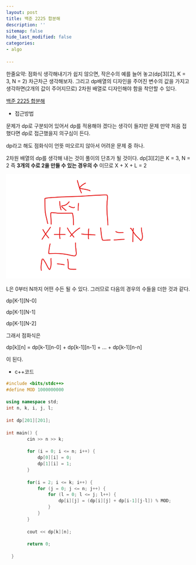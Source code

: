 ```yaml
---
layout: post
title: 백준 2225 합분해
description: ''
sitemap: false
hide_last_modified: false
categories:
- algo

---
```

한줄요약: 점화식 생각해내기가 쉽지 않으면, 작은수의 예를 늘어 놓고(dp\[3\]\[2\], K = 3, N = 2) 차근차근 생각해보자. 그리고 dp배열의 디자인을 주어진 변수의 값을 가지고 생각하면(2개의 값이 주어지므로) 2차원 배열로 디자인해야 함을 착안할 수 있다.

[백준 2225 합분해](https://www.acmicpc.net/problem/2225)

* 접근방법

문제가 dp로 구분되어 있어서 dp를 적용해야 겠다는 생각이 들지만
문제 만약 처음 접했다면 dp로 접근했을지 의구심이 든다.

dp라고 해도 점화식이 언뜻 떠오르지 않아서 어려운 문제 중 하나.

2차원 배열의 dp를 생각해 내는 것이 풀이의 단초가 될 것이다.
dp\[3\]\[2\]은 K = 3, N = 2 즉 **3개의 수로 2을 만들 수 있는 경우의 수** 이므로
X + X + L = 2

![](/uploads/2022-04-10-002832.png)

L은 0부터 N까지 어떤 수든 될 수 있다. 그러므로 다음의 경우의 수들을 더한 것과 같다.

dp\[K-1\]\[N-0\]

dp\[K-1\]\[N-1\]

dp\[K-1\]\[N-2\]

그래서 점화식은

dp\[k\]\[n\] = dp\[k-1\]\[n-0\] + dp\[k-1\]\[n-1\] + ... + dp\[k-1\]\[n-n\]

이 된다.

* c++코드

```cpp
#include <bits/stdc++>
#define MOD 1000000000

using namespace std;
int n, k, i, j, l;

int dp[201][201];

int main() {
        cin >> n >> k;
      
        for (i = 0; i <= n; i++) {
            dp[0][i] = 0;
            dp[1][i] = 1;
        }
      
        for(i = 2; i <= k; i++) {
            for (j = 0; j <= n; j++) {
                for (l = 0; l <= j; l++) {
                    dp[i][j] = (dp[i][j] + dp[i-1][j-l]) % MOD;
                }
            }
        }
      
        cout << dp[k][n];
      
        return 0;

  }
```